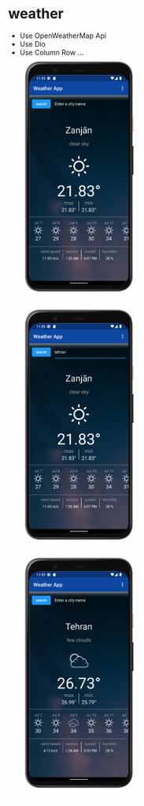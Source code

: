 # weather


- Use OpenWeatherMap Api
- Use Dio 
- Use Column Row ... <br>
<img src="1.png" with="500" height="500"> <img src="2.png" with="500" height="500"> <img src="3.png" with="500" height="500">

